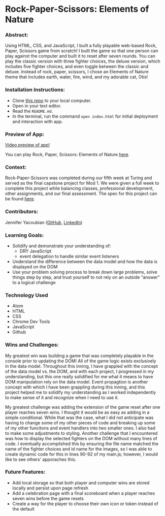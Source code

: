 
# Rock-Paper-Scissors: Elements of Nature

### Abstract:
Using HTML, CSS, and JavaScript, I built a fully playable web-based Rock, Paper, Scissors game from scratch! I built the game so that one person can play against the computer and built it to reset after seven rounds. You can play the classic version with three fighter choices, the deluxe version, which includes five fighter choices, and even toggle between the classic and deluxe. Instead of rock, paper, scissors, I chose an Elements of Nature theme that includes earth, water, fire, wind, and my adorable cat, Otis!

### Installation Instructions:
- Clone [this repo](https://github.com/jmyacobn/Rock-Paper-Scissors) to your local computer.
- Open in your text editor.
- Read the `README.md`.
- In the terminal, run the command `open index.html` for initial deployment and interaction with app.

### Preview of App:
[Video preview of app!](https://www.loom.com/share/e1233ac894af477c9a630d529159a9a8)

You can play Rock, Paper, Scissors: Elements of Nature [here](https://jmyacobn.github.io/Rock-Paper-Scissors/).

### Context:
Rock-Paper-Scissors was completed during our fifth week at Turing and served as the final capstone project for Mod 1. We were given a full week to complete this project while balancing classes, professional development, other assignments, and our final assessment. The spec for this project can be found [here](https://frontend.turing.edu/projects/module-1/rock-paper-scissors-solo-v2.html).

### Contributors:
Jennifer Yacoubian ([GitHub](https://github.com/jmyacobn), [LinkedIn](https://www.linkedin.com/in/jennifer-yacoubian/))

### Learning Goals:
- Solidify and demonstrate your understanding of:
  - DRY JavaScript
  - event delegation to handle similar event listeners
- Understand the difference between the data model and how the data is displayed on the DOM
- Use your problem solving process to break down large problems, solve things step by step, and trust yourself to not rely on an outside “answer” to a logical challenge

### Technology Used
- Atom
- HTML
- CSS
- Chrome Dev Tools
- JavaScript
- Github

### Wins and Challenges:
My greatest win was building a game that was completely playable in the console prior to updating the DOM! All of the game logic exists exclusively in the data model. Throughout this inning, I have grappled with the concept of the data model vs. the DOM, and with each project, I progressed in my understanding, but this one really solidified for me what it means to have DOM manipulation rely on the data model. Event propagtion is another concept with which I have been grappling during this inning, and this project helped me to solidify my understanding as I worked independently to make sense of it and recognize when I need to use it.

My greatest challenge was adding the extension of the game reset after one player reaches seven wins. I thought it would be as easy as adding in a simple conditional. While that was the case, what I did not anticipate was having to change some of my other pieces of code and breaking up some of my other funcitons and event handlers into two smaller ones. I also had to make some adjustments to styling. Another challenge that I encountered was how to display the selected fighters on the DOM without many lines of code. I eventually accomplished this by ensuring the file name matched the name of the fighter choices and id name for the images, so I was able to create dynamic code for this in lines 90-92 of my main.js; however, I would like to see others' apporaches this.

### Future Features:
- Add local storage so that both player and computer wins are stored locally and persist upon page refresh
- Add a celebration page with a final scoreboard when a player reaches seven wins before the game resets
- Create a way for the player to choose their own icon or token instead of the default
